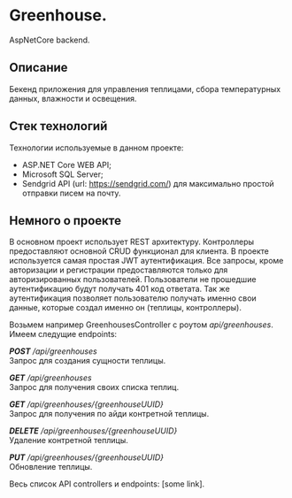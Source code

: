 # Greenhouse.
AspNetCore backend.

## Описание
Бекенд приложения для управления теплицами, сбора температурных данных, влажности и освещения.

## Стек технологий
Технологии используемые в данном проекте:
* ASP.NET Core WEB API;
* Microsoft SQL Server;
* Sendgrid API (url: https://sendgrid.com/) для максимально простой отправки писем на почту.

## Немного о проекте
В основном проект использует REST архитектуру.
Контроллеры предоставляют основной CRUD функционал для клиента.
В проекте используется самая простая JWT аутентификация.
Все запросы, кроме авторизации и регистрации предоставляются только для авторизированных пользователей.
Пользователи не прошедшие аутентификацию будут получать 401 код ответата.
Так же аутентификация позволяет пользователю получать именно свои данные, которые создал именно он (теплицы, контроллеры).

Возьмем например GreenhousesController с роутом _api/greenhouses_.
Имеем следущие endpoints:

_**POST** /api/greenhouses_ \
Запрос для создания сущности теплицы.

_**GET** /api/greenhouses_ \
Запрос для получения своих списка теплиц.

_**GET** /api/greenhouses/{greenhouseUUID}_ \
Запрос для получения по айди контретной теплицы.

_**DELETE** /api/greenhouses/{greenhouseUUID}_ \
Удаление контретной теплицы.

_**PUT** /api/greenhouses/{greenhouseUUID}_ \
Обновление теплицы.

Весь список API controllers и endpoints: [some link].
